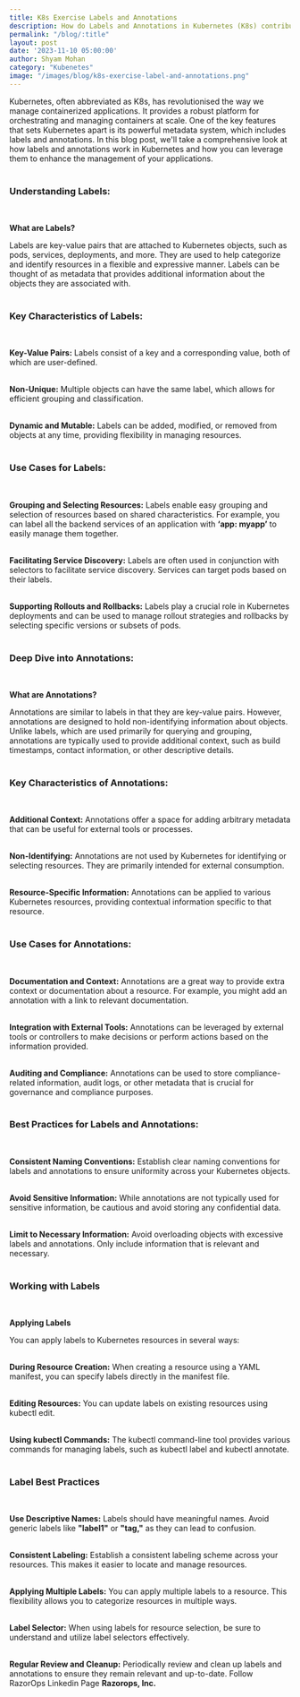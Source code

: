 ```yaml
---
title: K8s Exercise Labels and Annotations 
description: How do Labels and Annotations in Kubernetes (K8s) contribute to enhancing operational efficiency and strategic decision-making for businesses, and what specific advantages or considerations should companies focus on in their implementation?
permalink: "/blog/:title"
layout: post
date: '2023-11-10 05:00:00'
author: Shyam Mohan
category: "Kubenetes"
image: "/images/blog/k8s-exercise-label-and-annotations.png"
---
```


Kubernetes, often abbreviated as K8s, has revolutionised the way we manage containerized applications. It provides a robust platform for orchestrating and managing containers at scale. One of the key features that sets Kubernetes apart is its powerful metadata system, which includes labels and annotations. In this blog post, we'll take a comprehensive look at how labels and annotations work in Kubernetes and how you can leverage them to enhance the management of your applications.
<br>
<br>

### **Understanding Labels:**
<br>

**What are Labels?**
<br>

Labels are key-value pairs that are attached to Kubernetes objects, such as pods, services, deployments, and more. They are used to help categorize and identify resources in a flexible and expressive manner. Labels can be thought of as metadata that provides additional information about the objects they are associated with.
<br>
<br>

### **Key Characteristics of Labels:**
<br>

**Key-Value Pairs:** Labels consist of a key and a corresponding value, both of which are user-defined.
<br>
<br>

**Non-Unique:** Multiple objects can have the same label, which allows for efficient grouping and classification.
<br>
<br>

**Dynamic and Mutable:** Labels can be added, modified, or removed from objects at any time, providing flexibility in managing resources.
<br>
<br>

### **Use Cases for Labels:**
<br>

**Grouping and Selecting Resources:** Labels enable easy grouping and selection of resources based on shared characteristics. For example, you can label all the backend services of an application with <b>‘app: myapp’</b> to easily manage them together.
<br>
<br>

**Facilitating Service Discovery:** Labels are often used in conjunction with selectors to facilitate service discovery. Services can target pods based on their labels.
<br>
<br>

**Supporting Rollouts and Rollbacks:** Labels play a crucial role in Kubernetes deployments and can be used to manage rollout strategies and rollbacks by selecting specific versions or subsets of pods.
<br>
<br>

### **Deep Dive into Annotations:**
<br>

**What are Annotations?**
<br>

Annotations are similar to labels in that they are key-value pairs. However, annotations are designed to hold non-identifying information about objects. Unlike labels, which are used primarily for querying and grouping, annotations are typically used to provide additional context, such as build timestamps, contact information, or other descriptive details.
<br>
<br>

### **Key Characteristics of Annotations:**
<br>

**Additional Context:** Annotations offer a space for adding arbitrary metadata that can be useful for external tools or processes.
<br>
<br>

**Non-Identifying:** Annotations are not used by Kubernetes for identifying or selecting resources. They are primarily intended for external consumption.
<br>
<br>

**Resource-Specific Information:** Annotations can be applied to various Kubernetes resources, providing contextual information specific to that resource.
<br>
<br>

### **Use Cases for Annotations:**
<br>

**Documentation and Context:** Annotations are a great way to provide extra context or documentation about a resource. For example, you might add an annotation with a link to relevant documentation.
<br>
<br>

**Integration with External Tools:** Annotations can be leveraged by external tools or controllers to make decisions or perform actions based on the information provided.<br>
<br>

**Auditing and Compliance:** Annotations can be used to store compliance-related information, audit logs, or other metadata that is crucial for governance and compliance purposes.
<br>
<br>

### **Best Practices for Labels and Annotations:**
<br>

**Consistent Naming Conventions:** Establish clear naming conventions for labels and annotations to ensure uniformity across your Kubernetes objects.
<br>
<br>

**Avoid Sensitive Information:** While annotations are not typically used for sensitive information, be cautious and avoid storing any confidential data.
<br>
<br>

**Limit to Necessary Information:** Avoid overloading objects with excessive labels and annotations. Only include information that is relevant and necessary.
<br>
<br>

### **Working with Labels**
<br>

**Applying Labels**
<br>

You can apply labels to Kubernetes resources in several ways:
<br>
<br>

**During Resource Creation:** When creating a resource using a YAML manifest, you can specify labels directly in the manifest file.
<br>
<br>

**Editing Resources:** You can update labels on existing resources using kubectl edit.
<br>
<br>

**Using kubectl Commands:** The kubectl command-line tool provides various commands for managing labels, such as kubectl label and kubectl annotate.
<br>
<br>

### **Label Best Practices**
<br>

**Use Descriptive Names:** Labels should have meaningful names. Avoid generic labels like <b>"label1"</b> or <b>"tag,"</b> as they can lead to confusion.
<br>
<br>

**Consistent Labeling:** Establish a consistent labeling scheme across your resources. This makes it easier to locate and manage resources.
<br>
<br>

**Applying Multiple Labels:** You can apply multiple labels to a resource. This flexibility allows you to categorize resources in multiple ways.
<br>
<br>

**Label Selector:** When using labels for resource selection, be sure to understand and utilize label selectors effectively.
<br>
<br>

**Regular Review and Cleanup:** Periodically review and clean up labels and annotations to ensure they remain relevant and up-to-date. Follow RazorOps Linkedin Page <a href="https://www.linkedin.com/company/razorops/" target=_blank style="text-decoration: none"> <b>Razorops, Inc.</b></a>